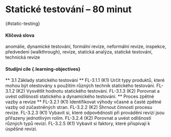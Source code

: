 #	Statické testování – 80 minut
{#static-testing}

#### Klíčová slova

anomálie, dynamické testování, formální revize, neformální revize, inspekce, předvedení (walkthrough), revize, statická analýza, statické testování, technická revize

#### Studijní cíle {.learning-objectives}

** 3.1 Základy statického testování **
FL-3.1.1 (K1) Určit typy produktů, které mohou být otestovány s použitím různých technik statického testování.
FL-3.1.2 (K2) Vysvětlit hodnotu statického testování.
FL-3.1.3 (K2) Porovnat a uvést odlišnosti statického a dynamického testování.
** Proces zpětné vazby a revize **
FL-3.2.1 (K1) Identifikovat výhody včasné a časté zpětné vazby od zúčastněných stran.
FL-3.2.2 (K2) Shrnout činnosti procesu revize.
FL-3.2.3 (K1) Vybavit si, které odpovědnosti při provádění revizí jsou přiřazeny jednotlivým rolím.
FL-3.2.4 (K2) Porovnat a uvést odlišnosti různých typů revizí.
FL-3.2.5 (K1) Vybavit si faktory, které přispívají k úspěšné revizi.